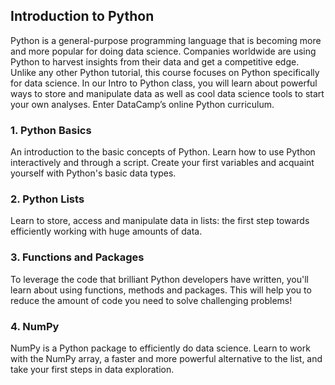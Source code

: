 ## Introduction to Python
Python is a general-purpose programming language that is becoming more and more popular for doing data science. Companies worldwide are using Python to harvest insights from their data and get a competitive edge. Unlike any other Python tutorial, this course focuses on Python specifically for data science. In our Intro to Python class, you will learn about powerful ways to store and manipulate data as well as cool data science tools to start your own analyses. Enter DataCamp’s online Python curriculum.

### 1. Python Basics
An introduction to the basic concepts of Python. Learn how to use Python interactively and through a script. Create your first variables and acquaint yourself with Python's basic data types.

### 2. Python Lists
Learn to store, access and manipulate data in lists: the first step towards efficiently working with huge amounts of data.

### 3. Functions and Packages
To leverage the code that brilliant Python developers have written, you'll learn about using functions, methods and packages. This will help you to reduce the amount of code you need to solve challenging problems!

### 4. NumPy
NumPy is a Python package to efficiently do data science. Learn to work with the NumPy array, a faster and more powerful alternative to the list, and take your first steps in data exploration.
